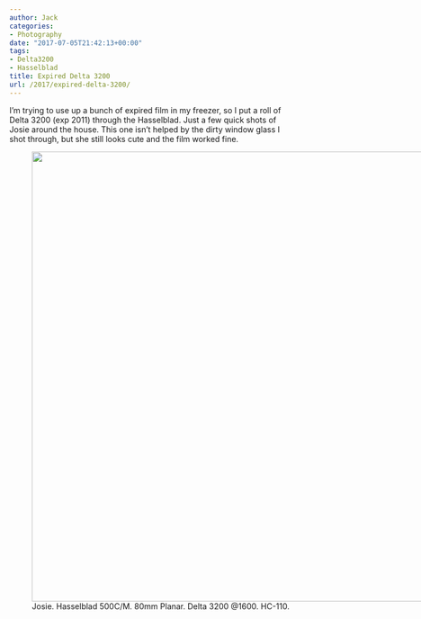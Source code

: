 ```yaml
---
author: Jack
categories:
- Photography
date: "2017-07-05T21:42:13+00:00"
tags:
- Delta3200
- Hasselblad
title: Expired Delta 3200
url: /2017/expired-delta-3200/
---
```

I’m trying to use up a bunch of expired film in my freezer, so I put a roll of Delta 3200 (exp 2011) through the Hasselblad. Just a few quick shots of Josie around the house. This one isn’t helped by the dirty window glass I shot through, but she still looks cute and the film worked fine.

<figure id="attachment_306" style="width: 792px" class="wp-caption alignnone"><img class="size-full wp-image-306" src="/img/2017/11/2017-07-05_josie.jpg" alt="" width="792" height="800" /><figcaption class="wp-caption-text">Josie. Hasselblad 500C/M. 80mm Planar. Delta 3200 @1600. HC-110.</figcaption></figure>
